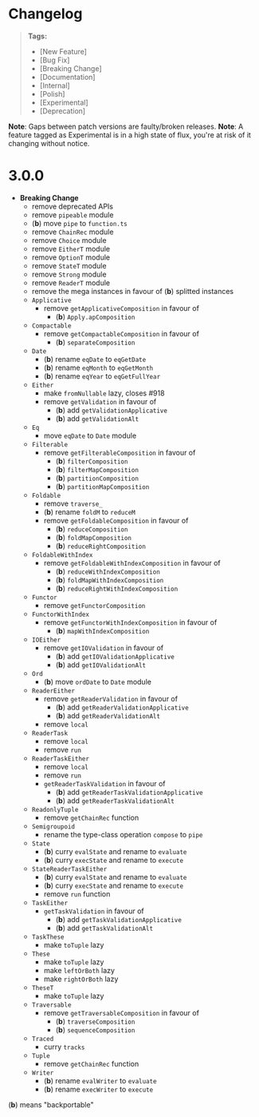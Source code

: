 # Changelog

> **Tags:**
>
> - [New Feature]
> - [Bug Fix]
> - [Breaking Change]
> - [Documentation]
> - [Internal]
> - [Polish]
> - [Experimental]
> - [Deprecation]

**Note**: Gaps between patch versions are faulty/broken releases. **Note**: A feature tagged as Experimental is in a
high state of flux, you're at risk of it changing without notice.

# 3.0.0

- **Breaking Change**
  - remove deprecated APIs
  - remove `pipeable` module
  - (**b**) move `pipe` to `function.ts`
  - remove `ChainRec` module
  - remove `Choice` module
  - remove `EitherT` module
  - remove `OptionT` module
  - remove `StateT` module
  - remove `Strong` module
  - remove `ReaderT` module
  - remove the mega instances in favour of (**b**) splitted instances
  - `Applicative`
    - remove `getApplicativeComposition` in favour of
      - (**b**) `Apply.apComposition`
  - `Compactable`
    - remove `getCompactableComposition` in favour of
      - (**b**) `separateComposition`
  - `Date`
    - (**b**) rename `eqDate` to `eqGetDate`
    - (**b**) rename `eqMonth` to `eqGetMonth`
    - (**b**) rename `eqYear` to `eqGetFullYear`
  - `Either`
    - make `fromNullable` lazy, closes #918
    - remove `getValidation` in favour of
      - (**b**) add `getValidationApplicative`
      - (**b**) add `getValidationAlt`
  - `Eq`
    - move `eqDate` to `Date` module
  - `Filterable`
    - remove `getFilterableComposition` in favour of
      - (**b**) `filterComposition`
      - (**b**) `filterMapComposition`
      - (**b**) `partitionComposition`
      - (**b**) `partitionMapComposition`
  - `Foldable`
    - remove `traverse_`
    - (**b**) rename `foldM` to `reduceM`
    - remove `getFoldableComposition` in favour of
      - (**b**) `reduceComposition`
      - (**b**) `foldMapComposition`
      - (**b**) `reduceRightComposition`
  - `FoldableWithIndex`
    - remove `getFoldableWithIndexComposition` in favour of
      - (**b**) `reduceWithIndexComposition`
      - (**b**) `foldMapWithIndexComposition`
      - (**b**) `reduceRightWithIndexComposition`
  - `Functor`
    - remove `getFunctorComposition`
  - `FunctorWithIndex`
    - remove `getFunctorWithIndexComposition` in favour of
      - (**b**) `mapWithIndexComposition`
  - `IOEither`
    - remove `getIOValidation` in favour of
      - (**b**) add `getIOValidationApplicative`
      - (**b**) add `getIOValidationAlt`
  - `Ord`
    - (**b**) move `ordDate` to `Date` module
  - `ReaderEither`
    - remove `getReaderValidation` in favour of
      - (**b**) add `getReaderValidationApplicative`
      - (**b**) add `getReaderValidationAlt`
    - remove `local`
  - `ReaderTask`
    - remove `local`
    - remove `run`
  - `ReaderTaskEither`
    - remove `local`
    - remove `run`
    - `getReaderTaskValidation` in favour of
      - (**b**) add `getReaderTaskValidationApplicative`
      - (**b**) add `getReaderTaskValidationAlt`
  - `ReadonlyTuple`
    - remove `getChainRec` function
  - `Semigroupoid`
    - rename the type-class operation `compose` to `pipe`
  - `State`
    - (**b**) curry `evalState` and rename to `evaluate`
    - (**b**) curry `execState` and rename to `execute`
  - `StateReaderTaskEither`
    - (**b**) curry `evalState` and rename to `evaluate`
    - (**b**) curry `execState` and rename to `execute`
    - remove `run` function
  - `TaskEither`
    - `getTaskValidation` in favour of
      - (**b**) add `getTaskValidationApplicative`
      - (**b**) add `getTaskValidationAlt`
  - `TaskThese`
    - make `toTuple` lazy
  - `These`
    - make `toTuple` lazy
    - make `leftOrBoth` lazy
    - make `rightOrBoth` lazy
  - `TheseT`
    - make `toTuple` lazy
  - `Traversable`
    - remove `getTraversableComposition` in favour of
      - (**b**) `traverseComposition`
      - (**b**) `sequenceComposition`
  - `Traced`
    - curry `tracks`
  - `Tuple`
    - remove `getChainRec` function
  - `Writer`
    - (**b**) rename `evalWriter` to `evaluate`
    - (**b**) rename `execWriter` to `execute`

(**b**) means "backportable"
